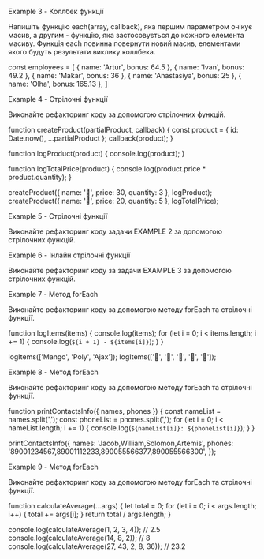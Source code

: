 <!-- Модуль 4. Заняття 7. Коллбеки. Стрілочні функції. forEach

Example 1 - Коллбек функції Напишіть наступні функції:

createProduct(obj, callback) - приймає об'єкт товару без id, а також коллбек. Функція створює об'єкт
товару, додаючи йому унікальний ідентифікатор у властивість id та викликає коллбек передаючи йому
створений об'єкт. logProduct(product) - колббек приймаючий об'єкт продукту і логуючий його в консоль
logTotalPrice(product) - колббек, що приймає об'єкт продукту і логіює загальну вартість товару в
консоль // your code here

createProduct({ name: '🍎', price: 30, quantity: 3 }, logProduct); createProduct({ name: '🍋',
price: 20, quantity: 5 }, logTotalPrice); -->

<!-- Example 2 - Коллбек функції

Додайте об'єкт account методи withdraw(amount, onSuccess, onError) та deposit(amount, onSuccess,
onError), де перший параметр це сума операції, а другий та третій - коллбеки.

Метод withdraw викликає onError якщо amount більше TRANSACTION_LIMIT або this.balance, і onSuccess в
іншому випадку.

Метод deposit викликає onError якщо amount більше TRANSACTION_LIMIT або менше або дорівнює нулю, і
onSuccess в іншому випадку.

const TRANSACTION_LIMIT = 1000;

const account = { username: 'Jacob', balance: 400, withdraw(amount, onSuccess, onError) {

}, deposit(amount, onSuccess, onError) {

}, };

account.withdraw(2000, handleSuccess, handleError); account.withdraw(600, handleSuccess,
handleError); account.withdraw(300, handleSuccess, handleError); account.deposit(1700,
handleSuccess, handleError); account.deposit(0, handleSuccess, handleError); account.deposit(-600,
handleSuccess, handleError); account.deposit(600, handleSuccess, handleError); -->

Example 3 - Коллбек функції

Напишіть функцію each(array, callback), яка першим параметром очікує масив, а другим - функцію, яка
застосовується до кожного елемента масиву. Функція each повинна повернути новий масив, елементами
якого будуть результати виклику коллбека.

const employees = [ { name: 'Artur', bonus: 64.5 }, { name: 'Ivan', bonus: 49.2 }, { name: 'Makar',
bonus: 36 }, { name: 'Anastasiya', bonus: 25 }, { name: 'Olha', bonus: 165.13 }, ]

Example 4 - Стрілочні функції

Виконайте рефакторинг коду за допомогою стрілочних функцій.

function createProduct(partialProduct, callback) { const product = { id: Date.now(),
...partialProduct }; callback(product); }

function logProduct(product) { console.log(product); }

function logTotalPrice(product) { console.log(product.price \* product.quantity); }

createProduct({ name: '🍎', price: 30, quantity: 3 }, logProduct); createProduct({ name: '🍋',
price: 20, quantity: 5 }, logTotalPrice);

Example 5 - Стрілочні функції

Виконайте рефакторинг коду задачи EXAMPLE 2 за допомогою стрілочних функцій.

Example 6 - Інлайн стрілочні функції

Виконайте рефакторинг коду за задачи EXAMPLE 3 за допомогою стрілочних функцій.

Example 7 - Метод forEach

Виконайте рефакторинг коду за допомогою методу forEach та стрілочні функції.

function logItems(items) { console.log(items); for (let i = 0; i < items.length; i += 1) {
console.log(`${i + 1} - ${items[i]}`); } }

logItems(['Mango', 'Poly', 'Ajax']); logItems(['🍎', '🍇', '🍑', '🍌', '🍋']);

Example 8 - Метод forEach

Виконайте рефакторинг коду за допомогою методу forEach та стрілочні функції.

function printContactsInfo({ names, phones }) { const nameList = names.split(','); const phoneList =
phones.split(','); for (let i = 0; i < nameList.length; i += 1) {
console.log(`${nameList[i]}: ${phoneList[i]}`); } }

printContactsInfo({ names: 'Jacob,William,Solomon,Artemis', phones:
'89001234567,89001112233,890055566377,890055566300', });

Example 9 - Метод forEach

Виконайте рефакторинг коду за допомогою методу forEach та стрілочні функції.

function calсulateAverage(...args) { let total = 0; for (let i = 0; i < args.length; i++) { total +=
args[i]; } return total / args.length; }

console.log(calсulateAverage(1, 2, 3, 4)); // 2.5 console.log(calсulateAverage(14, 8, 2)); // 8
console.log(calсulateAverage(27, 43, 2, 8, 36)); // 23.2

<!-- //4444444444444444444444444444444444444444444444444444444444444444444444444444444444444444444444
//6666666666666666666666666666666666666666666666666666666666666666666666666666666666666666666666 //
решение

/\*\*

- Напишіть наступні функції:
- `createProduct(obj, callback)` - приймає об'єкт товару без id, а також коллбек.
- Функція створює об'єкт товару, додаючи йому унікальний ідентифікатор у властивість `id` та
  викликає коллбек
- передаючи йому створений об'єкт.
-
- `logProduct(product)` - колббек приймаючий об'єкт продукту і логуючий його в консоль
- `logTotalPrice(product)` - колббек, що приймає об'єкт продукту і логіює загальну вартість товару в
  консоль \*/

const product = { name: "chocolate", price: 34, quantity: 5 }

const createProduct = (obj, callback) => { // створили новий обʼєкт товару, оператором спред забралм
всі властивости із параметра obj const product = { ...obj, id: 1 };

// викликали функцію callback яку передають в параметрах. Передали їй новий обʼєкт як аргумент //
Повернули результат виконання колбека return callback(product) };

// Створили просто окрему функцію, яка приймає один параметр(будь-що) і виводить його в консоль.
const logger = (val) => { console.log(val) }

// Створили ще одну окрему функцію якак приймає параметром обʼєкт(товар) і рахує вартість. const
calculateTotalPrice = ({price, quantity}) => { const total = price \* quantity; return total }

/\*\*

- коротша форма запису:
- const logger = val => console.log(val)
- const calculateTotalPrice = ({price, quantity}) => price _ quantity _/

//викликали createProduct. Передали два аргументи: обʼєкт товара і будь-яку функцію колбек
createProduct(product, logger); // колбеком буде функція looger const totalPrice =
createProduct(product, calculateTotalPrice); // колбеком буде функція calculateTotalPrice
console.log(totalPrice)

/\*\*

- Task 2
- Додайте в об'єкт `account` методи `withdraw (amount, onSuccess, onError)` та
- `deposit(amount, onSuccess, onError)`, де перший параметр це сума операції, а другий та третій -
  коллбеки.
-
- Метод `withdraw` викликає onError якщо amount більше TRANSACTION_LIMIT або this.balance, і
  onSuccess в іншому випадку.
- Метод `deposit` викликає onError якщо amount більше TRANSACTION_LIMIT або менше або дорівнює нулю,
  і onSuccess в іншому випадку. \*/

const TRANSACTION_LIMIT = 1000;

const account = { username: 'Jacob', balance: 40000,

withdraw (amount, onSuccess, onError) { if(amount > this.balance) { return onError(amount,
'Недостатньо балансу') }

    if(amount > TRANSACTION_LIMIT) {
      return onError(amount, 'перевищенно ліміт операцій')
    }

    onSuccess(amount);

},

deposit (amount, onSuccess, onError) { if (amount > TRANSACTION_LIMIT || amount <= 0) { return
onError(amount) }

    onSuccess(amount);

}, };

const handleSuccess = (amount) => { console.log(`${amount} успішно опрацьовано!`) }

const handleError = (amount, message = 'Невідомо') => {
console.log(`${amount} Не опрацьовано! По причині: ${message}`) }

account.withdraw(2000, handleSuccess, handleError); account.withdraw(600, handleSuccess,
handleError); account.withdraw(300, handleSuccess, handleError); account.deposit(1700,
handleSuccess, handleError); account.deposit(0, handleSuccess, handleError); account.deposit(-600,
handleSuccess, handleError); account.deposit(600, handleSuccess, handleError);

/\*\*

- Task 3
- Напишіть функцію `each(array, callback)`, яка першим параметром очікує
- масив, а другим - функцію, яка застосовується до кожного елемента масиву.
- Функція each повинна повернути новий масив, елементами якого будуть результати виклику коллбека.
  \*/

// коллекція співробітників, де кожен елемент це обʼєкт з іменем і сумою бонусів const employees = [
{ name: 'Artur', bonus: 64.5 }, { name: 'Ivan', bonus: 49.2 }, { name: 'Makar', bonus: 36 }, { name:
'Anastasiya', bonus: 25 }, { name: 'Olha', bonus: 165.13 }, ]

// створили функцію each, яка чекає масив і функцію в параметрах const each = (arr, callback) => {
const resultArr = []; // новий масав який будемо повертати

/\*\*

- перебираємо циклом масив, диструктурувавши елемент на кожній ітерації
- запис еквівалентний цьому: for (const item of arr) { resultArr.push({ name: item.name, bonus:
  callback(item.bonus) }) } \*/ for (const {name, bonus} of arr) { // на кожній ітерації викликаємо
  колбек для бонусу і кладемо новий обʼєкт в новий масив resultArr.push({ name, bonus:
  callback(bonus) }) }

return resultArr; // повертаємо новий масив }

const roundBonus = value => Math.floor(value) // те саме, що

// 1. const roundBonus = (value) => { // return Math.floor(value) // }

// 2. function roundBonus (value) { // return Math.floor(value) // }

// 3. const roundBonus = function (value) { // return Math.floor(value) // }

// викликали each, передали їй масив з даними і функцію як колбек. Очікуємо отримати новий масив в
результат const roundedBonuses = each(employees, roundBonus); console.log(roundedBonuses);

/\*\*

- Task 4
- Переписати функції на arrow functions \*/

// origin. P.S. Це задача з першого завдання ;) function createProduct(partialProduct, callback) {
const product = { id: Date.now(), ...partialProduct }; callback(product); }

// arrorw. 1 const createProduct = (partialProduct, callback) => { const product = { id: Date.now(),
...partialProduct }; callback(product); }

// arrorw. 2 const createProduct = (partialProduct, callback) => callback({ id: Date.now(),
...partialProduct });

// origin function logProduct(product) { console.log(product); }

// arrow const logProduct = product => console.log(product)

// origin function logTotalPrice(product) { console.log(product.price \* product.quantity); }

//arrow 1 const logTotalPrice = product => console.log(product.price \* product.quantity);

// arrow 2 const logTotalPrice = ({price, quantity}) => console.log(price \* quantity);

// createProduct({ name: '🍎', price: 30, quantity: 3 }, logProduct); // createProduct({ name: '🍋',
price: 20, quantity: 5 }, logTotalPrice);

/\*\*

- Task 5 & 6 ми зробили одразу. Треба перевести функції з завдань 2 & 3 на arrow functions \*/

/\*\*

- Task 7
- Виконайте рефакторинг коду за допомогою методу `forEach` та стрілочні функції. \*\*/ function
  logItems(items) { console.log(items);

// звичайний цикл for // for (let i = 0; i < items.length; i += 1) { //
console.log(`${i + 1} - ${items[i]}`); // }

// метод масива forEach. Повна форма запису items.forEach(function(item, index) {
console.log(`${index + 1} - ${item}`); });

// метод forEach. Коротка форма за допомогою arrow function items.forEach((item, index) =>
console.log(`${index + 1} - ${item}`)) }

// logItems(['Mango', 'Poly', 'Ajax']); // logItems(['🍎', '🍇', '🍑', '🍌', '🍋']);

/\*\*

- Task 8
- Виконайте рефакторинг коду за допомогою методу `forEach` та стрілочні функції.
- Те саме: цикл for замінили на forEach \*\*/

function printContactsInfo({ names, phones }) { const nameList = names.split(','); const phoneList =
phones.split(',');

// for (let i = 0; i < nameList.length; i += 1) { // console.log(`${nameList[i]}: ${phoneList[i]}`);
// }

nameList.forEach((name, currentIndex) => { console.log(`${name}: ${phoneList[currentIndex]}`); });

}

printContactsInfo({ names: 'Jacob,William,Solomon,Artemis', phones:
'89001234567,89001112233,890055566377,890055566300', });

/\*\*

- Task 9
- Виконайте рефакторинг коду за допомогою методу `forEach` та стрілочні функції. \*\*/

const calсulateAverage = (...args) => { let total = 0;

// for (let i = 0; i < args.length; i++) { // total += args[i]; // }

// ці два forEach еквівалентні args.forEach(number => total += number);

// args.forEach(function(el) { // total = total + el // });

return total / args.length; }

console.log(calсulateAverage(1, 2, 3, 4)); // 2.5 console.log(calсulateAverage(14, 8, 2)); // 8
console.log(calсulateAverage(27, 43, 2, 8, 36)); // 23.2

/** Питання №1 від Вови \*/ /**Відповідь return має бути після виконання циклу. \*/ // під час
виконання автоперевірки попадаю на неправильно поставленний return чому правильно: const pizzaPalace
= { pizzas: ["Ultracheese", "Smoked", "Four meats"], order(pizzaName, onSuccess, onError) {

    for (let pizza of pizzaPalace.pizzas) {
      if (pizza === pizzaName){
        return makePizza(pizzaName)
      }
    }

    return onOrderError(`There is no pizza with a name ${pizzaName} in the assortment.`)

}, };

// а не : const pizzaPalace2 = { pizzas: ["Ultracheese", "Smoked", "Four meats"], order(pizzaName,
onSuccess, onError) { for (let pizza of pizzaPalace.pizzas) {

      if (pizza === pizzaName){
        return makePizza(pizzaName)
      }

      return onOrderError(`There is no pizza with a name ${pizzaName} in the assortment.`)
    }

}, }; -->
